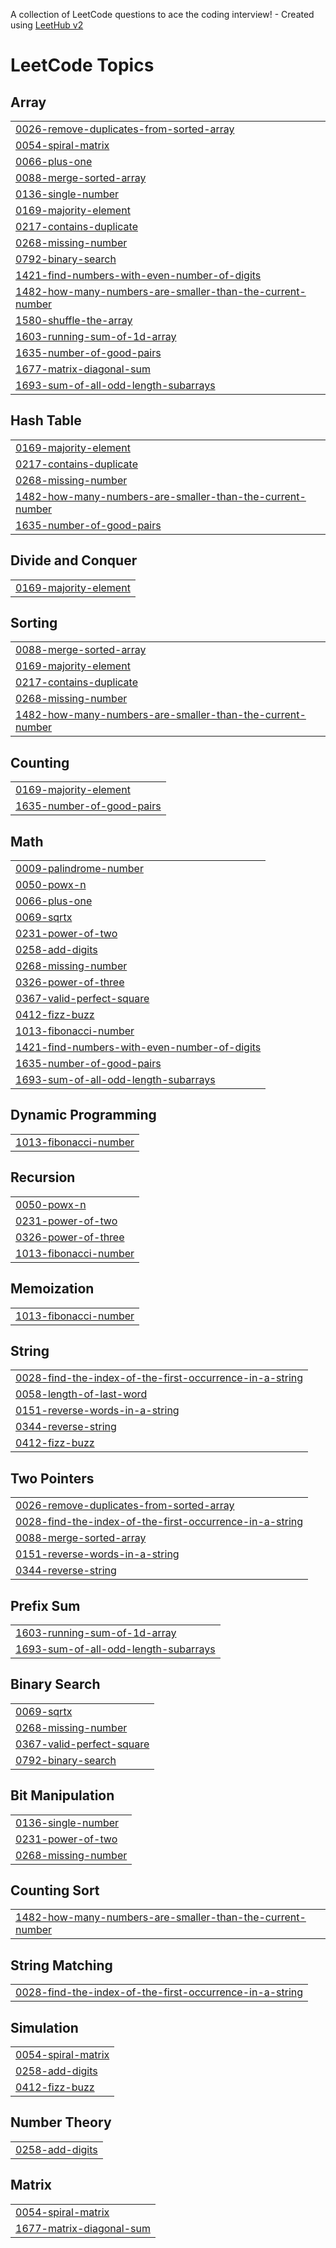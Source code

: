 A collection of LeetCode questions to ace the coding interview! - Created using [LeetHub v2](https://github.com/arunbhardwaj/LeetHub-2.0)
<!---LeetCode Topics Start-->
# LeetCode Topics
## Array
|  |
| ------- |
| [0026-remove-duplicates-from-sorted-array](https://github.com/Navadeep-bommarapu/Leetcode/tree/master/0026-remove-duplicates-from-sorted-array) |
| [0054-spiral-matrix](https://github.com/Navadeep-bommarapu/Leetcode/tree/master/0054-spiral-matrix) |
| [0066-plus-one](https://github.com/Navadeep-bommarapu/Leetcode/tree/master/0066-plus-one) |
| [0088-merge-sorted-array](https://github.com/Navadeep-bommarapu/Leetcode/tree/master/0088-merge-sorted-array) |
| [0136-single-number](https://github.com/Navadeep-bommarapu/Leetcode/tree/master/0136-single-number) |
| [0169-majority-element](https://github.com/Navadeep-bommarapu/Leetcode/tree/master/0169-majority-element) |
| [0217-contains-duplicate](https://github.com/Navadeep-bommarapu/Leetcode/tree/master/0217-contains-duplicate) |
| [0268-missing-number](https://github.com/Navadeep-bommarapu/Leetcode/tree/master/0268-missing-number) |
| [0792-binary-search](https://github.com/Navadeep-bommarapu/Leetcode/tree/master/0792-binary-search) |
| [1421-find-numbers-with-even-number-of-digits](https://github.com/Navadeep-bommarapu/Leetcode/tree/master/1421-find-numbers-with-even-number-of-digits) |
| [1482-how-many-numbers-are-smaller-than-the-current-number](https://github.com/Navadeep-bommarapu/Leetcode/tree/master/1482-how-many-numbers-are-smaller-than-the-current-number) |
| [1580-shuffle-the-array](https://github.com/Navadeep-bommarapu/Leetcode/tree/master/1580-shuffle-the-array) |
| [1603-running-sum-of-1d-array](https://github.com/Navadeep-bommarapu/Leetcode/tree/master/1603-running-sum-of-1d-array) |
| [1635-number-of-good-pairs](https://github.com/Navadeep-bommarapu/Leetcode/tree/master/1635-number-of-good-pairs) |
| [1677-matrix-diagonal-sum](https://github.com/Navadeep-bommarapu/Leetcode/tree/master/1677-matrix-diagonal-sum) |
| [1693-sum-of-all-odd-length-subarrays](https://github.com/Navadeep-bommarapu/Leetcode/tree/master/1693-sum-of-all-odd-length-subarrays) |
## Hash Table
|  |
| ------- |
| [0169-majority-element](https://github.com/Navadeep-bommarapu/Leetcode/tree/master/0169-majority-element) |
| [0217-contains-duplicate](https://github.com/Navadeep-bommarapu/Leetcode/tree/master/0217-contains-duplicate) |
| [0268-missing-number](https://github.com/Navadeep-bommarapu/Leetcode/tree/master/0268-missing-number) |
| [1482-how-many-numbers-are-smaller-than-the-current-number](https://github.com/Navadeep-bommarapu/Leetcode/tree/master/1482-how-many-numbers-are-smaller-than-the-current-number) |
| [1635-number-of-good-pairs](https://github.com/Navadeep-bommarapu/Leetcode/tree/master/1635-number-of-good-pairs) |
## Divide and Conquer
|  |
| ------- |
| [0169-majority-element](https://github.com/Navadeep-bommarapu/Leetcode/tree/master/0169-majority-element) |
## Sorting
|  |
| ------- |
| [0088-merge-sorted-array](https://github.com/Navadeep-bommarapu/Leetcode/tree/master/0088-merge-sorted-array) |
| [0169-majority-element](https://github.com/Navadeep-bommarapu/Leetcode/tree/master/0169-majority-element) |
| [0217-contains-duplicate](https://github.com/Navadeep-bommarapu/Leetcode/tree/master/0217-contains-duplicate) |
| [0268-missing-number](https://github.com/Navadeep-bommarapu/Leetcode/tree/master/0268-missing-number) |
| [1482-how-many-numbers-are-smaller-than-the-current-number](https://github.com/Navadeep-bommarapu/Leetcode/tree/master/1482-how-many-numbers-are-smaller-than-the-current-number) |
## Counting
|  |
| ------- |
| [0169-majority-element](https://github.com/Navadeep-bommarapu/Leetcode/tree/master/0169-majority-element) |
| [1635-number-of-good-pairs](https://github.com/Navadeep-bommarapu/Leetcode/tree/master/1635-number-of-good-pairs) |
## Math
|  |
| ------- |
| [0009-palindrome-number](https://github.com/Navadeep-bommarapu/Leetcode/tree/master/0009-palindrome-number) |
| [0050-powx-n](https://github.com/Navadeep-bommarapu/Leetcode/tree/master/0050-powx-n) |
| [0066-plus-one](https://github.com/Navadeep-bommarapu/Leetcode/tree/master/0066-plus-one) |
| [0069-sqrtx](https://github.com/Navadeep-bommarapu/Leetcode/tree/master/0069-sqrtx) |
| [0231-power-of-two](https://github.com/Navadeep-bommarapu/Leetcode/tree/master/0231-power-of-two) |
| [0258-add-digits](https://github.com/Navadeep-bommarapu/Leetcode/tree/master/0258-add-digits) |
| [0268-missing-number](https://github.com/Navadeep-bommarapu/Leetcode/tree/master/0268-missing-number) |
| [0326-power-of-three](https://github.com/Navadeep-bommarapu/Leetcode/tree/master/0326-power-of-three) |
| [0367-valid-perfect-square](https://github.com/Navadeep-bommarapu/Leetcode/tree/master/0367-valid-perfect-square) |
| [0412-fizz-buzz](https://github.com/Navadeep-bommarapu/Leetcode/tree/master/0412-fizz-buzz) |
| [1013-fibonacci-number](https://github.com/Navadeep-bommarapu/Leetcode/tree/master/1013-fibonacci-number) |
| [1421-find-numbers-with-even-number-of-digits](https://github.com/Navadeep-bommarapu/Leetcode/tree/master/1421-find-numbers-with-even-number-of-digits) |
| [1635-number-of-good-pairs](https://github.com/Navadeep-bommarapu/Leetcode/tree/master/1635-number-of-good-pairs) |
| [1693-sum-of-all-odd-length-subarrays](https://github.com/Navadeep-bommarapu/Leetcode/tree/master/1693-sum-of-all-odd-length-subarrays) |
## Dynamic Programming
|  |
| ------- |
| [1013-fibonacci-number](https://github.com/Navadeep-bommarapu/Leetcode/tree/master/1013-fibonacci-number) |
## Recursion
|  |
| ------- |
| [0050-powx-n](https://github.com/Navadeep-bommarapu/Leetcode/tree/master/0050-powx-n) |
| [0231-power-of-two](https://github.com/Navadeep-bommarapu/Leetcode/tree/master/0231-power-of-two) |
| [0326-power-of-three](https://github.com/Navadeep-bommarapu/Leetcode/tree/master/0326-power-of-three) |
| [1013-fibonacci-number](https://github.com/Navadeep-bommarapu/Leetcode/tree/master/1013-fibonacci-number) |
## Memoization
|  |
| ------- |
| [1013-fibonacci-number](https://github.com/Navadeep-bommarapu/Leetcode/tree/master/1013-fibonacci-number) |
## String
|  |
| ------- |
| [0028-find-the-index-of-the-first-occurrence-in-a-string](https://github.com/Navadeep-bommarapu/Leetcode/tree/master/0028-find-the-index-of-the-first-occurrence-in-a-string) |
| [0058-length-of-last-word](https://github.com/Navadeep-bommarapu/Leetcode/tree/master/0058-length-of-last-word) |
| [0151-reverse-words-in-a-string](https://github.com/Navadeep-bommarapu/Leetcode/tree/master/0151-reverse-words-in-a-string) |
| [0344-reverse-string](https://github.com/Navadeep-bommarapu/Leetcode/tree/master/0344-reverse-string) |
| [0412-fizz-buzz](https://github.com/Navadeep-bommarapu/Leetcode/tree/master/0412-fizz-buzz) |
## Two Pointers
|  |
| ------- |
| [0026-remove-duplicates-from-sorted-array](https://github.com/Navadeep-bommarapu/Leetcode/tree/master/0026-remove-duplicates-from-sorted-array) |
| [0028-find-the-index-of-the-first-occurrence-in-a-string](https://github.com/Navadeep-bommarapu/Leetcode/tree/master/0028-find-the-index-of-the-first-occurrence-in-a-string) |
| [0088-merge-sorted-array](https://github.com/Navadeep-bommarapu/Leetcode/tree/master/0088-merge-sorted-array) |
| [0151-reverse-words-in-a-string](https://github.com/Navadeep-bommarapu/Leetcode/tree/master/0151-reverse-words-in-a-string) |
| [0344-reverse-string](https://github.com/Navadeep-bommarapu/Leetcode/tree/master/0344-reverse-string) |
## Prefix Sum
|  |
| ------- |
| [1603-running-sum-of-1d-array](https://github.com/Navadeep-bommarapu/Leetcode/tree/master/1603-running-sum-of-1d-array) |
| [1693-sum-of-all-odd-length-subarrays](https://github.com/Navadeep-bommarapu/Leetcode/tree/master/1693-sum-of-all-odd-length-subarrays) |
## Binary Search
|  |
| ------- |
| [0069-sqrtx](https://github.com/Navadeep-bommarapu/Leetcode/tree/master/0069-sqrtx) |
| [0268-missing-number](https://github.com/Navadeep-bommarapu/Leetcode/tree/master/0268-missing-number) |
| [0367-valid-perfect-square](https://github.com/Navadeep-bommarapu/Leetcode/tree/master/0367-valid-perfect-square) |
| [0792-binary-search](https://github.com/Navadeep-bommarapu/Leetcode/tree/master/0792-binary-search) |
## Bit Manipulation
|  |
| ------- |
| [0136-single-number](https://github.com/Navadeep-bommarapu/Leetcode/tree/master/0136-single-number) |
| [0231-power-of-two](https://github.com/Navadeep-bommarapu/Leetcode/tree/master/0231-power-of-two) |
| [0268-missing-number](https://github.com/Navadeep-bommarapu/Leetcode/tree/master/0268-missing-number) |
## Counting Sort
|  |
| ------- |
| [1482-how-many-numbers-are-smaller-than-the-current-number](https://github.com/Navadeep-bommarapu/Leetcode/tree/master/1482-how-many-numbers-are-smaller-than-the-current-number) |
## String Matching
|  |
| ------- |
| [0028-find-the-index-of-the-first-occurrence-in-a-string](https://github.com/Navadeep-bommarapu/Leetcode/tree/master/0028-find-the-index-of-the-first-occurrence-in-a-string) |
## Simulation
|  |
| ------- |
| [0054-spiral-matrix](https://github.com/Navadeep-bommarapu/Leetcode/tree/master/0054-spiral-matrix) |
| [0258-add-digits](https://github.com/Navadeep-bommarapu/Leetcode/tree/master/0258-add-digits) |
| [0412-fizz-buzz](https://github.com/Navadeep-bommarapu/Leetcode/tree/master/0412-fizz-buzz) |
## Number Theory
|  |
| ------- |
| [0258-add-digits](https://github.com/Navadeep-bommarapu/Leetcode/tree/master/0258-add-digits) |
## Matrix
|  |
| ------- |
| [0054-spiral-matrix](https://github.com/Navadeep-bommarapu/Leetcode/tree/master/0054-spiral-matrix) |
| [1677-matrix-diagonal-sum](https://github.com/Navadeep-bommarapu/Leetcode/tree/master/1677-matrix-diagonal-sum) |
<!---LeetCode Topics End-->